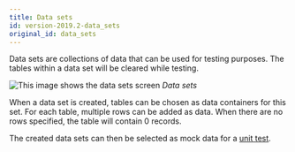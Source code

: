 ```yaml
---
title: Data sets
id: version-2019.2-data_sets
original_id: data_sets
---
```


Data sets are collections of data that can be used for testing purposes. The tables within a data set will be cleared while testing.

![This image shows the data sets screen](assets/sf/data_sets_overview.png "Data sets")
*Data sets*

When a data set is created, tables can be chosen as data containers for this set. For each table, multiple rows can be added as data. When there are no rows specified, the table will contain 0 records.

The created data sets can then be selected as mock data for a [unit test](unit_test).
